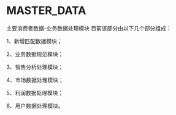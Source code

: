 # MASTER_DATA
主要消费者数据-业务数据处理模块
目前该部分由以下几个部分组成：

1、新增匹配数据模块；

2、业务数据规范模块；

3、销售分析处理模块；

4、市场数据处理模块；

5、利润数据处理模块；

6、用户数据处理模块。

